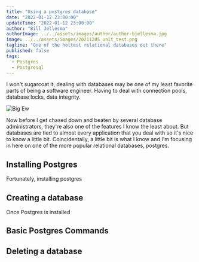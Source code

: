```yaml
---
title: "Using a postgres database"
date: "2022-01-12 23:00:00"
updateTime: "2022-01-12 23:00:00"
author: "Bill Jellesma"
authorImage: ../../assets/images/author/author-bjellesma.jpg
image: ../../assets/images/20211205_unit_test.png
tagline: "One of the hottest relational databases out there"
published: false
tags:
  - Postgres
  - Postgresql
---
```


I won't sugarcoat it, dealing with databases may be one of my least favorite parts of being a software engineer. Having to deal with connection pools, database locks, data integrity.

![Big Ew](../../assets/images/20220112_postgres/ew.jpeg)

Now before I get chased down and beaten by several database administrators, they're also one of the features I know the least about. But databases are tied to almost every application that you deal with so it's nice to know a little bit. Coincidentally, a little bit is what I know and I'm focusing in here on one of the more popular relational databases, postgres.

## Installing Postgres

Fortunately, installing postgres

## Creating a database

Once Postgres is installed

## Basic Postgres Commands

## Deleting a database
